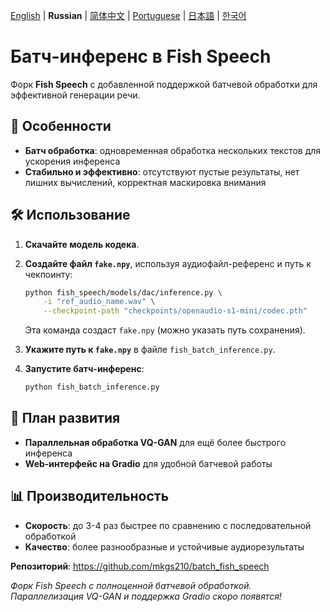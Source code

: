 [English](../README.md) | **Russian** | [简体中文](docs/README.zh.md) | [Portuguese](docs/README.pt-BR.md) | [日本語](docs/README.ja.md) | [한국어](docs/README.ko.md) 

# Батч-инференс в Fish Speech

Форк **Fish Speech** с добавленной поддержкой батчевой обработки для эффективной генерации речи.

## 🚀 Особенности

- **Батч обработка**: одновременная обработка нескольких текстов для ускорения инференса  
- **Стабильно и эффективно**: отсутствуют пустые результаты, нет лишних вычислений, корректная маскировка внимания

## 🛠️ Использование

1. **Скачайте модель кодека**.  
2. **Создайте файл `fake.npy`**, используя аудиофайл-референс и путь к чекпоинту:

    ```bash
    python fish_speech/models/dac/inference.py \
        -i "ref_audio_name.wav" \
        --checkpoint-path "checkpoints/openaudio-s1-mini/codec.pth"
    ```

    Эта команда создаст `fake.npy` (можно указать путь сохранения).

3. **Укажите путь к `fake.npy`** в файле `fish_batch_inference.py`.

4. **Запустите батч-инференс**:

    ```bash
    python fish_batch_inference.py
    ```

## 🔄 План развития

- **Параллельная обработка VQ-GAN** для ещё более быстрого инференса  
- **Web-интерфейс на Gradio** для удобной батчевой работы

## 📊 Производительность

- **Скорость**: до 3-4 раз быстрее по сравнению с последовательной обработкой  
- **Качество**: более разнообразные и устойчивые аудиорезультаты

**Репозиторий**: https://github.com/mkgs210/batch_fish_speech

*Форк Fish Speech с полноценной батчевой обработкой. Параллелизация VQ-GAN и поддержка Gradio скоро появятся!*
